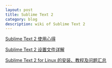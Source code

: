 ```yaml
---
layout: post
title: Sublime Text 2
category: blog
description: wiki of Sublime Text 2
---
```


[Sublime Text 2 使用心得](http://www.cnblogs.com/leecanz/archive/2012/03/04/2379446.html)

[Sublime Text 2 设置文件详解](http://www.21andy.com/blog/20120829/2093.html)

[Sublime Text 2 for Linux 的安装、教程及问题汇总](http://blog.ilr.me/?p=465)

